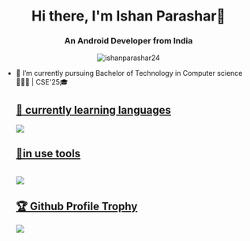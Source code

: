 
 <h1 align="center">
     Hi there, I'm Ishan Parashar👋
 </h1>
 
 <h3 align="center">
     An Android Developer from India
 </h3>
 
 
<!-- this is profile view count -->
<p align="center">
    <img src="https://komarev.com/ghpvc/?username=ishanparashar24&label=Profile%20views&color=0e75b6&style=flat" alt="ishanparashar24" />
</p>

- 🔭 I’m currently pursuing Bachelor of Technology in Computer science 👨🏻‍💻 | CSE'25🎓


  <p align="center">
  <a href="https://skillicons.dev">
    <h2>
        🌱 currently learning languages 
    </h2>
      <img src="https://skillicons.dev/icons?i=kotlin,java,dart,py,mysql&perline=4" />
      <h2>
      🌱in use tools
      </h2> 
  <br>
  <img src="https://skillicons.dev/icons?i=git,github,figma,androidstudio,flutter,sqlite,firebase,vscode&perline=4" />
  </a>
  
  <a href="https://github.com/ryo-ma/github-profile-trophy">
       <h2>
           🏆 Github Profile Trophy
       </h2>
  </a>
  
  <a href="https://github.com/ryo-ma/github-profile-trophy">
  <img max-width=1000 src="https://github-profile-trophy.vercel.app/?username=ishanparashar24&column=4&theme=gruvbox&no-frame=true&margin-w=15&margin-h=15"/>
  </a>







<!--
- 👯 I’m looking to collaborate on ...
- 🤔 I’m looking for help with ...
- 💬 Ask me about ...
- 📫 How to reach me: ...
- 😄 Pronouns: ...
- ⚡ Fun fact: **i like poetry ✌🏻**
-->

